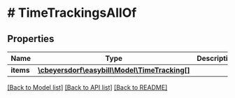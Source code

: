 # # TimeTrackingsAllOf

## Properties

Name | Type | Description | Notes
------------ | ------------- | ------------- | -------------
**items** | [**\cbeyersdorf\easybill\Model\TimeTracking[]**](TimeTracking.md) |  | [optional]

[[Back to Model list]](../../README.md#models) [[Back to API list]](../../README.md#endpoints) [[Back to README]](../../README.md)
